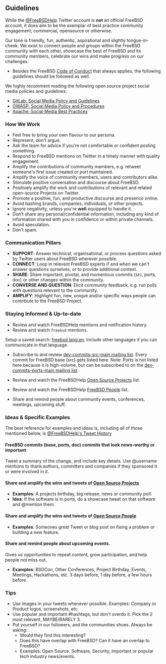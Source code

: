## Guidelines

While the [@FreeBSDHelp](https://twitter.com/FreeBSDHelp) Twitter account is
**not** an official FreeBSD account, it does aim to be the exemplar of best
practice community engagement; commercial, opensource or otherwise.

Our tone is friendly, fun, authentic, aspirational and slightly tongue-in-cheek.
We exist to connect people and groups within the FreeBSD community with each
other, showcase the best of FreeBSD and its community members, celebrate our
wins and make progress on our challenges.

* Besides the FreeBSD [Code of Conduct](https://www.freebsd.org/internal/code-of-conduct/) that always applies, the following guidelines should be followed as well.

We highly recomment reading the following open source project social media policies and guidelines:

* [GitLab: Social Media Policy and Guidelines](https://about.gitlab.com/handbook/marketing/social-media-guidelines/)
* [OWASP: Social Media Policy and Procedures](https://owasp.org/www-policy/operational/social-media)
* [Apache: Social Media Best Practices](https://www.apache.org/foundation/marks/socialmedia)

### How We Work

* Feel free to bring your own flavour to our persona.
* Represent, don't argue.
* Ask the team for advice if you're not comfortable or confident posting something.
* Respond to FreeBSD mentions on Twitter in a timely manner with quality engagement.
* Amplify the contributions of community members, e.g. retweet someone's first issue created or port maintained.
* Amplify the voice of community members, users and contributors alike.
* Stimulate positive conversation and discourse about FreeBSD.
* Positively amplify the work and contributions of relevant and related open-source Projects on Twitter.
* Promote a positive, fun, and productive discourse and presence online.
* Avoid bashing brands, companies, individuals, or other projects.
* Ignore negativity, unless you're **well** equipped to handle it.
* Don't share any personal/confidential information, including any kind of information shared with you in confidence or within private channels.
* Avoid speculation.
* Don't spam.

### Communication Pillars

* **SUPPORT**: Answer technical, organisational, or process questions asked by Twitter users about FreeBSD wherever possible.
* **CONNECT**: Loop in relevant FreeBSD experts if and when we can't answer questions ourselves, or to provide additional context.
* **SHARE**: Share important, pivotal, and momentous commits (src, ports, doc) or other changes within the community.
* **CONVERSE AND QUESTION**: Elicit community feedback, e.g. run polls with questions relevant to the community.
* **AMPLIFY**: Highlight fun, new, unique and/or specific ways people can contribute to the FreeBSD Project.

### Staying Informed & Up-to-date

 * Review and watch FreeBSDHelp mentions and notification history.
 * Review and watch `freebsd` mentions.

Setup a saved search: [freebsd lang:en](https://twitter.com/search?q=freebsd+lang%3Aen&f=live). Include other languages if you can communicate in that language.

 * Subscribe to and review [dev-commits-src-main mailing list](https://lists.freebsd.org/archives/dev-commits-src-main/). Every commit for FreeBSD base (src) gets listed here. Note: Ports is not listed here because it is high-volume, but can be subscribed to on the [dev-commits-ports-main mailing list](https://lists.freebsd.org/archives/dev-commits-ports-main/).

 * Review and watch the FreeBSDHelp [Open Source Projects](https://twitter.com/i/lists/1340730882705874944) list. 

 * Review and watch the FreeBSDHelp [FreeBSD People](https://twitter.com/i/lists/81179014) list.
 
 * Share and remind people about community events, conferences, meetings, upcoming stuff. 

### Ideas & Specific Examples

The best reference for examples and ideas is, including all of those mentioned below, is [@FreeBSDHelp's Tweet History](https://twitter.com/freebsdhelp)

#### FreeBSD commits (base, ports, doc) commits that look news-worthy or important

Tweet a summary of the change, and include key details. Use @username mentions to thank authors, committers and companies if they sponsored it or were involved in it.

#### Share and amplify the wins and tweets of [Open Source Projects](https://twitter.com/i/lists/1340730882705874944)

  * **Examples**: A projects birthday, big release, news or community poll.
  * **Idea**: If the software is in ports, do a showcase tweet on that software and @mention them.

#### Share and amplify the wins and tweets of [Open Source People](https://twitter.com/i/lists/81179014)

  * **Examples**: Someones great Tweet or blog post on fixing a problem or building a new feature.

#### Share and remind people about upcoming events. 

Gives us opportunities to repeat content, grow participation, and help people not miss out.

  * **Examples**: BSDCon, Other Conferences, Project Birthday, Events, Meetings, Hackathons, etc. 3 days before, 1 day before, a few hours before.

### Tips

 * Use images in your tweets whenever possible. Examples: Company or Product logos, screenshots, etc.
 * Use popular and important #hashtags, but don't overdo it. Pick the 2 most relevent, MAYBE/RARELY 3.
 * Put yourself in our followers, and the communities shoes. Always be asking: 
   * Would they find this interesting?
   * Does this have overlap with FreeBSD? Can it have an overlap to FreeBSD? 
   * Examples: Open Source, Software,  Security, Important or popular tech industry news/events.
